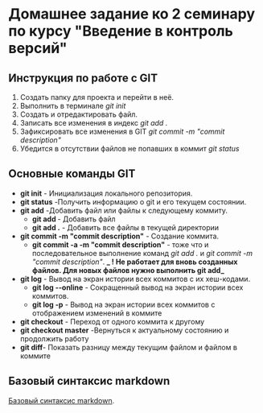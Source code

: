 # Домашнее задание ко 2 семинару по курсу "Введение в контроль версий"

## Инструкция по работе с GIT

1. Создать папку для проекта и перейти в неё.
2. Выполнить в терминале _git init_
3. Создать и отредактировать файл.
4. Записать все изменения в индекс _git add ._
5. Зафиксировать все изменения в GIT _git commit -m "commit description"_
6. Убедится в отсутствии файлов не попавших в коммит _git status_

## Основные команды GIT

- **git init** - Инициализация локального репозитория.
- **git status** -Получить информацию о git и его текущем состоянии.
- **git add** -Добавить файл или файлы к следующему коммиту.
  - **git add <filename>** - Добавить файл
  - **git add .** - Добавить все файлы в текущей директории
- **git commit -m "commit description"** - Создание коммита.
  - **git commit -a -m "commit description"** - тоже что и последовательное выполнение команд _git add ._ и _git commit -m "commit description"_. **_ ! Не работает для вновь созданных файлов. Для новых файлов нужно выполнить git add_**
- **git log** - Вывод на экран истории всех коммитов с их хеш-кодами.
  - **git log --online** - Сокращенный вывод на экран истории всех коммитов.
  - **git log -p** - Вывод на экран истории всех коммитов с отображением изменений в коммите
- **git checkout** - Переход от одного коммита к другому
- **git checkout master** -Вернуться к актуальному состоянию и продолжить работу
- **git diff**- Показать разницу между текущим файлом и файлом в коммите

## Базовый синтаксис markdown

[Базовый синтаксис markdown](https://www.markdownguide.org/basic-syntax/).
